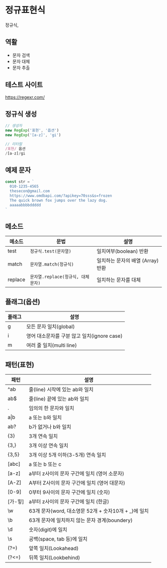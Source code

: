 # 정규표현식

정규식, 

## 역활

- 문자 검색
- 문자 대체
- 문자 추출

## 테스트 사이트

https://regexr.com/

## 정규식 생성

```js
// 생성자
new RegExp('표현', '옵션')
new RegExp('[a-z]', 'gi')

// 리터럴
/표현/ 옵션
/[a-z]/gi
```

## 예제 문자

```js
const str = `
  010-1235-4565
  thesecon@gmail.com
  https://www.omdbapi.com/?apikey=70sss&s=frozen
  The quick brown fox jumps over the lazy dog.
  aaaaabbbbddddd
`
```

## 메소드

메소드 | 문법 | 설명
--|--|--
test | `정규식.test(문자열)` | 일치여부(boolean) 반환
match | `문자열.match(정규식)` | 일치하는 문자의 배열 (Array) 반환
replace | `문자열.replace(정규식, 대체문자)` | 일치하는 문자를 대체

## 플래그(옵션)

플래그 | 설명
--|--
g | 모든 문자 일치(global)
i | 영어 대소문자를 구분 않고 일치(ignore case)
m | 여러 줄 일치(multi line)

## 패턴(표현)

패턴 | 설명
--|--
^ab | 줄(line) 시작에 있는 ab와 일치
ab$ | 줄(line) 끝에 있는 ab와 일치
. | 임의의 한 문자와 일치
a&verbar;b | a 또는 b와 일치
ab? | b가 없거나 b와 일치
{3} | 3개 연속 일치
{3,} | 3개 이상 연속 일치
{3,5} | 3개 이상 5개 이하(3-5개) 연속 일치
[abc] | a 또는 b 또는 c
[a-z] | a부터 z사이의 문자 구간에 일치 (영어 소문자)
[A-Z] | A부터 Z사이의 문자 구간에 일치 (영어 대문자)
[0-9] | 0부터 9사이의 문자 구간에 일치 (숫자)
[가-힣] | a부터 z사이의 문자 구간에 일치 (한글)
\w | 63개 문자(word, 대소영문 52개 + 숫자10개 + _)에 일치
\b | 63개 문자에 일치하지 않는 문자 경계(boundery)
\d | 숫자(digit)에 일치
\s | 공백(space, tab 등)에 일치
(?=) | 앞쪽 일치(Lookahead)
(?<=) | 뒤쪽 일치(Lookbehind)